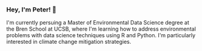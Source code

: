 ### Hey, I'm Peter! 👋

I'm currently persuing a Master of Environmental Data Science degree at the Bren School at UCSB, where I'm learning how to address environmental problems with data science techniques using R and Python. I'm particularly interested in climate change mitigation strategies. 

<!--
**petermenzies/petermenzies** is a ✨ _special_ ✨ repository because its `README.md` (this file) appears on your GitHub profile.

Here are some ideas to get you started:

- 🔭 I’m currently working on ...
- 🌱 I’m currently learning ...
- 👯 I’m looking to collaborate on ...
- 🤔 I’m looking for help with ...
- 💬 Ask me about ...
- 📫 How to reach me: ...
- 😄 Pronouns: ...
- ⚡ Fun fact: ...
-->
